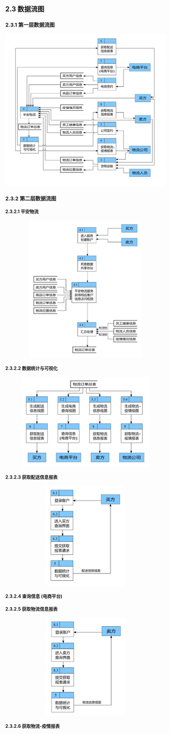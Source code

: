 ## 2.3 数据流图
### 2.3.1 第一层数据流图

<p float="left" align="center">
  <img src="/gallery/level-1.png" width ="500" /> 
</p>

### 2.3.2 第二层数据流图
#### 2.3.2.1 平安物流

<p float="left" align="center">
  <img src="/gallery/level-2.1.png" width ="350" /> 
</p>

#### 2.3.2.2 数据统计与可视化

<p float="left" align="center">
  <img src="/gallery/level-2.2.png" width ="400" /> 
</p>

#### 2.3.2.3 获取配送信息报表

<p float="left" align="center">
  <img src="/gallery/level-2.3.png" width ="250" /> 
</p>

#### 2.3.2.4 查询信息 (电商平台)

#### 2.3.2.5 获取物流信息报表
<p float="left" align="center">
  <img src="/gallery/level-2.5.png" width ="250" /> 
</p>

#### 2.3.2.6 获取物流-疫情报表
